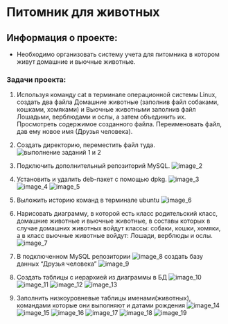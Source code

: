 
# Питомник для животных

## Информация о проекте: ##
- Необходимо организовать систему учета для питомника в котором живут
домашние и вьючные животные.

### Задачи проекта: ###
1. Используя команду cat в терминале операционной системы Linux, создать
два файла Домашние животные (заполнив файл собаками, кошками,
хомяками) и Вьючные животными заполнив файл Лошадьми, верблюдами и
ослы, а затем объединить их. Просмотреть содержимое созданного файла.
Переименовать файл, дав ему новое имя (Друзья человека).
2. Создать директорию, переместить файл туда.
![выполнение заданий 1 и 2](/images/image_1.png)

3. Подключить дополнительный репозиторий MySQL.
![image_2](/images/image_2.png)

4. Установить и удалить deb-пакет с помощью dpkg.
![image_3](images\image_3.PNG)
![image_4](images\image_4.PNG)
![image_5](/images/image_5.PNG)

5. Выложить историю команд в терминале ubuntu
![image_6](/images/image_6.PNG)

6. Нарисовать диаграмму, в которой есть класс родительский класс, домашние
животные и вьючные животные, в составы которых в случае домашних
животных войдут классы: собаки, кошки, хомяки, а в класс вьючные животные
войдут: Лошади, верблюды и ослы.
![image_7](/images/image_7.PNG)
7. В подключенном MySQL репозитории 
![image_8](/images/image_8.PNG)
создать базу данных “Друзья
человека”
![image_9](/images/image_9.PNG)
8. Создать таблицы с иерархией из диаграммы в БД
![image_10](/images/image_10.PNG)
![image_11](/images/image_11.PNG)
![image_12](/images/image_12.PNG)
![image_13](/images/image_13.PNG)
9. Заполнить низкоуровневые таблицы именами(животных), командами
которые они выполняют и датами рождения
![image_14](/images/image_14.PNG)
![image_15](/images/image_15.PNG)
![image_16](/images/image_16.PNG)
![image_17](/images/image_17.PNG)
![image_18](/images/image_18.PNG)
![image_19](/images/image_19.PNG)
